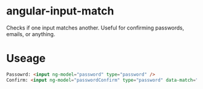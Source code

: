 angular-input-match
===================

Checks if one input matches another.  Useful for confirming passwords, emails, or anything.

Useage
======

```html
Passowrd: <input ng-model="password" type="password" />
Confirm: <input ng-model="passwordConfirm" type="password" data-match="password" />
```

